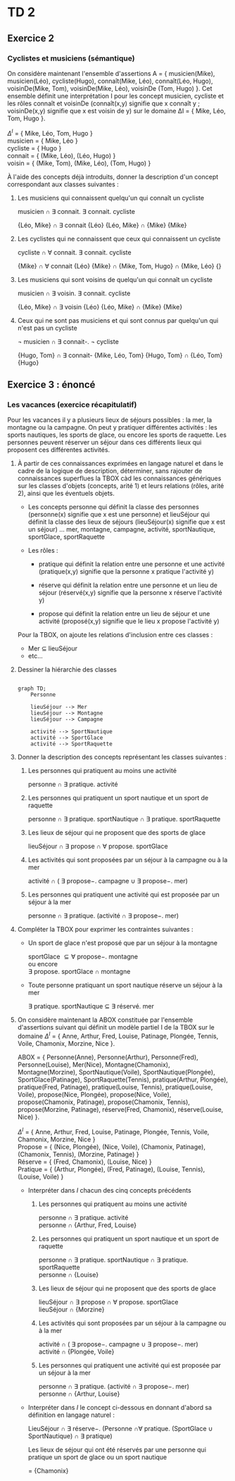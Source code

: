 # TD 2

## Exercice 2

### Cyclistes et musiciens (sémantique)

On considère maintenant l'ensemble d'assertions A = { musicien(Mike), musicien(Léo), cycliste(Hugo), connaît(Mike, Léo), connaît(Léo, Hugo), voisinDe(Mike, Tom), voisinDe(Mike, Léo), voisinDe (Tom, Hugo) }. Cet ensemble définit une interprétation I pour les concept musicien, cycliste et les rôles connaît et voisinDe (connaît(x,y) signifie que x connaît y ; voisinDe(x,y) signifie que x est voisin de y) sur le domaine ∆I = { Mike, Léo, Tom, Hugo }.

$\Delta^I$ = { Mike, Léo, Tom, Hugo } \
musicien = { Mike, Léo } \
cycliste = { Hugo } \
connait = { (Mike, Léo), (Léo, Hugo) } \
voisin = { (Mike, Tom), (Mike, Léo), (Tom, Hugo) }

À l'aide des concepts déjà introduits, donner la description d'un concept correspondant aux classes suivantes :

1. Les musiciens qui connaissent quelqu'un qui connaît un cycliste

    musicien $\cap ~\exists$ connait. $\exists$ connait. cycliste

    {Léo, Mike} $\cap ~\exists$ connait {Léo}
    {Léo, Mike} $\cap$ {Mike}
    {Mike}

2. Les cyclistes qui ne connaissent que ceux qui connaissent un cycliste

    cycliste $\cap ~\forall$ connait. $\exists$ connait. cycliste

    {Mike} $\cap ~\forall$ connait {Léo}
    {Mike} $\cap$ {Mike, Tom, Hugo} $\cap$ {Mike, Léo}
    {}

3. Les musiciens qui sont voisins de quelqu'un qui connaît un cycliste

    musicien $\cap ~\exists$ voisin. $\exists$ connait. cycliste

    {Léo, Mike} $\cap ~\exists$ voisin {Léo}
    {Léo, Mike} $\cap$ {Mike}
    {Mike}

4. Ceux qui ne sont pas musiciens et qui sont connus par quelqu'un qui n'est pas un cycliste

    $\neg$ musicien $\cap ~\exists$ connait-. $\neg$ cycliste

    {Hugo, Tom} $\cap ~\exists$ connait- {Mike, Léo, Tom}
    {Hugo, Tom} $\cap$ {Léo, Tom}
    {Hugo}

## Exercice 3 : énoncé

### Les vacances (exercice récapitulatif)

Pour les vacances il y a plusieurs lieux de séjours possibles : la mer, la montagne ou la campagne. On peut y pratiquer différentes activités : les sports nautiques, les sports de glace, ou encore les sports de raquette. Les personnes peuvent réserver un séjour dans ces différents lieux qui proposent ces différentes activités.

1. À partir de ces connaissances exprimées en langage naturel et dans le cadre de la logique de description, déterminer, sans rajouter de connaissances superflues la TBOX càd les connaissances génériques sur les classes d'objets (concepts, arité 1) et leurs relations (rôles, arité 2), ainsi que les éventuels objets.

   * Les concepts personne qui définit la classe des personnes (personne(x) signifie que x est une personne) et lieuSéjour qui définit la classe des lieux de séjours (lieuSéjour(x) signifie que x est un séjour) ... mer, montagne, campagne, activité, sportNautique, sportGlace, sportRaquette

   * Les rôles :
     * pratique qui définit la relation entre une personne et une activité (pratique(x,y) signifie que la personne x pratique l'activité y)

     * réserve qui définit la relation entre une personne et un lieu de séjour (réservé(x,y) signifie que la personne x réserve l'activité y)

     * propose qui définit la relation entre un lieu de séjour et une activité (proposé(x,y) signifie que le lieu x propose l'activité y)

    Pour la TBOX, on ajoute les relations d'inclusion entre ces classes :
    * Mer $\subseteq$ lieuSéjour
    * etc...

2. Dessiner la hiérarchie des classes

    ```mermaid

    graph TD;
        Personne

        lieuSéjour --> Mer
        lieuSéjour --> Montagne
        lieuSéjour --> Campagne

        activité --> SportNautique
        activité --> SportGlace
        activité --> SportRaquette
    ```

3. Donner la description des concepts représentant les classes suivantes :
   1. Les personnes qui pratiquent au moins une activité

        personne $\cap ~\exists$ pratique. activité

   2. Les personnes qui pratiquent un sport nautique et un sport de raquette

        personne $\cap ~\exists$ pratique. sportNautique $\cap ~\exists$ pratique. sportRaquette

   3. Les lieux de séjour qui ne proposent que des sports de glace

        lieuSéjour $\cap ~\exists$ propose $\cap ~\forall$ propose. sportGlace

   4. Les activités qui sont proposées par un séjour à la campagne ou à la mer

        activité $\cap$ ($~\exists$ propose$-$. campagne $\cup ~\exists$ propose$-$. mer)

   5. Les personnes qui pratiquent une activité qui est proposée par un séjour à la mer

        personne $\cap ~\exists$ pratique. (activité $\cap ~\exists$ propose$-$. mer)

4. Compléter la TBOX pour exprimer les contraintes suivantes :
   * Un sport de glace n'est proposé que par un séjour à la montagne

        sportGlace $\subseteq \forall$ propose$-$. montagne \
        ou encore \
        $\exists$ propose. sportGlace $\cap$ montagne

   * Toute personne pratiquant un sport nautique réserve un séjour à la mer

        $\exists$ pratique. sportNautique $\subseteq ~\exists$ réservé. mer

5. On considère maintenant la ABOX constituée par l'ensemble d'assertions suivant qui définit un modèle partiel I de la TBOX sur le domaine $\Delta^I$ = { Anne, Arthur, Fred, Louise, Patinage, Plongée, Tennis, Voile, Chamonix, Morzine, Nice }.

    ABOX = { Personne(Anne), Personne(Arthur), Personne(Fred), Personne(Louise), Mer(Nice), Montagne(Chamonix), Montagne(Morzine), SportNautique(Voile), SportNautique(Plongée), SportGlace(Patinage), SportRaquette(Tennis), pratique(Arthur, Plongée), pratique(Fred, Patinage), pratique(Louise, Tennis), pratique(Louise, Voile), propose(Nice, Plongée), propose(Nice, Voile), propose(Chamonix, Patinage), propose(Chamonix, Tennis), propose(Morzine, Patinage), réserve(Fred, Chamonix), réserve(Louise, Nice) }.

    $\Delta^I$ = { Anne, Arthur, Fred, Louise, Patinage, Plongée, Tennis, Voile, Chamonix, Morzine, Nice } \
    Propose = { (Nice, Plongée), (Nice, Voile), (Chamonix, Patinage), (Chamonix, Tennis), (Morzine, Patinage) } \
    Réserve = { (Fred, Chamonix), (Louise, Nice) } \
    Pratique = { (Arthur, Plongée), (Fred, Patinage), (Louise, Tennis), (Louise, Voile) }

   * Interpréter dans $I$ chacun des cinq concepts précédents

     1. Les personnes qui pratiquent au moins une activité

        personne $\cap ~\exists$ pratique. activité \
        personne $\cap$ {Arthur, Fred, Louise}

     2. Les personnes qui pratiquent un sport nautique et un sport de raquette

        personne $\cap ~\exists$ pratique. sportNautique $\cap ~\exists$ pratique. sportRaquette \
        personne $\cap$ {Louise}

     3. Les lieux de séjour qui ne proposent que des sports de glace

        lieuSéjour $\cap ~\exists$ propose $\cap ~\forall$ propose. sportGlace \
        lieuSéjour $\cap$ {Morzine}

     4. Les activités qui sont proposées par un séjour à la campagne ou à la mer

        activité $\cap$ ($~\exists$ propose$-$. campagne $\cup ~\exists$ propose$-$. mer) \
        activité $\cap$ {Plongée, Voile}

     5. Les personnes qui pratiquent une activité qui est proposée par un séjour à la mer

        personne $\cap ~\exists$ pratique. (activité $\cap ~\exists$ propose$-$. mer) \
        personne $\cap$ {Arthur, Louise}


   * Interpréter dans $I$ le concept ci-dessous en donnant d'abord sa définition en langage naturel :

        LieuSéjour $\cap ~\exists$ réserve$-$. (Personne $\cap \forall$ pratique. (SportGlace $\cup$ SportNautique) $\cap ~\exists$ pratique)

        Les lieux de séjour qui ont été réservés par une personne qui pratique un sport de glace ou un sport nautique

        = {Chamonix}
